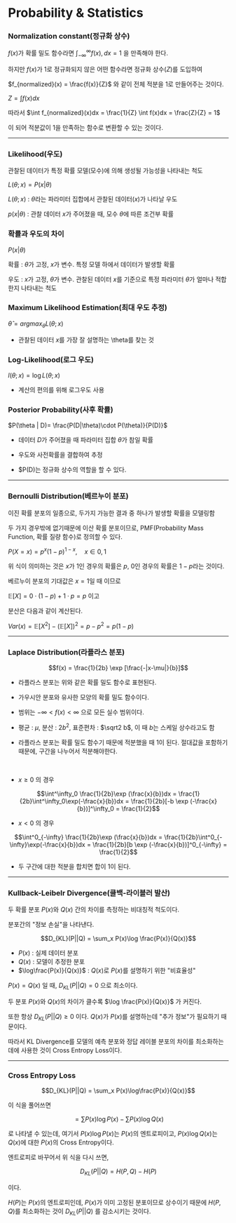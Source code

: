 # Probability & Statistics

### Normalization constant(정규화 상수)

$f(x)$가 확률 밀도 함수라면 $\int_{-\infty}^{\infty} f(x) , dx = 1$ 을 만족해야 한다.

하지만 $f(x)$가 1로 정규화되지 않은 어떤 함수라면 정규화 상수($Z$)를 도입하여

$f_{normalized}(x) = \frac{f(x)}{Z}$ 와 같이  전체 적분을 1로 만들어주는 것이다.

$Z = \int f(x)dx$

따라서 $\int f_{normalized}(x)dx = \frac{1}{Z} \int f(x)dx = \frac{Z}{Z} = 1$

이 되어 적분값이 1을 만족하는 함수로 변환할 수 있는 것이다.

---
### Likelihood(우도)

관찰된 데이터가 특정 확률 모델(모수)에 의해 생성될 가능성을 나타내는 척도

$L(\theta; x) = P(x|\theta)$

$L(\theta; x)$ : $\theta$라는 파라미터 집합에서 관찰된 데이터($x$)가 나타날 우도

$p(x|\theta)$ : 관찰 데이터 $x$가 주어졌을 때, 모수 $\theta$에 따른 조건부 확률

### 확률과 우도의 차이

$P(x|\theta)$

확률 : $\theta$가 고정, $x$가 변수. 특정 모델 하에서 데이터가 발생할 확률

우도 : $x$가 고정, $\theta$가 변수. 관찰된 데이터 $x$를 기준으로 특정 파라미터 $\theta$가 얼마나 적합한지 나타내는 척도

### Maximum Likelihood Estimation(최대 우도 추정)

$\hat \theta = argmax_\theta L(\theta; x)$

- 관찰된 데이터 $x$를 가장 잘 설명하는 \theta를 찾는 것

### Log-Likelihood(로그 우도)

$l(\theta; x) = \log L(\theta; x)$

- 계산의 편의를 위해 로그우도 사용


### Posterior Probability(사후 확률)

$P(\theta | D)= \frac{P(D|\theta)\cdot P(\theta)}{P(D)}$

- 데이터 $D$가 주어졌을 때 파라미터 집합 $\theta$가 참일 확률

- 우도와 사전확률을 결합하여 추정

- $P(D)는 정규화 상수의 역할을 할 수 있다.

---

### Bernoulli Distribution(베르누이 분포)

이진 확률 분포의 일종으로, 두가지 가능한 결과 중 하나가 발생할 확률을 모델링함

두 가지 경우밖에 없기때문에 이산 확률 분포이므로, PMF(Probability Mass Function, 확률 질량 함수)로 정의할 수 있다.

$P(X=x) = p^x(1-p)^{1-x}, \quad x \in {0, 1}$

위 식이 의미하는 것은 $x$가 1인 경우의 확률은 $p$, 0인 경우의 확률은 $1-p$라는 것이다.

베르누이 분포의 기대값은 $x=1$일 때 이므로

$\mathbb E[X] = 0 \cdot (1-p) + 1 \cdot p = p$ 이고

분산은 다음과 같이 계산된다.

$Var(x) = \mathbb E[X^2] - (\mathbb E[X])^2 = p - p^2 = p(1-p)$

---

### Laplace Distribution(라플라스 분포)

$$f(x) = \frac{1}{2b} \exp [\frac{-|x-\mu|}{b}]$$

- 라플라스 분포는 위와 같은 확률 밀도 함수로 표현된다.

- 가우시안 분포와 유사한 모양의 확률 밀도 함수이다.

- 범위는 $-\infty < f(x) < \infty$ 으로 모든 실수 범위이다.

- 평균 : $\mu$, 분산 : $2b^2$, 표준편차 : $\sqrt2 b$, 이 때 $b$는 스케일 상수라고도 함 

- 라플라스 분포는 확률 밀도 함수기 때문에 적분했을 때 1이 된다. 절대값을 포함하기 때문에, 구간을 나누어서 적분해야한다.

&nbsp;


  
- $x \ge 0$ 의 경우

$$\int^\infty_0 \frac{1}{2b}\exp (\frac{x}{b})dx = \frac{1}{2b}\int^\infty_0\exp(-\frac{x}{b})dx = \frac{1}{2b}[-b \exp (-\frac{x}{b})]^\infty_0 = \frac{1}{2}$$

- $x < 0$ 의 경우


$$\int^0_{-\infty} \frac{1}{2b}\exp (\frac{x}{b})dx = \frac{1}{2b}\int^0_{-\infty}\exp(-\frac{x}{b})dx = \frac{1}{2b}[b \exp (-\frac{x}{b})]^0_{-\infty} = \frac{1}{2}$$

- 두 구간에 대한 적분을 합치면 합이 1이 된다.

---

### Kullback-Leibelr Divergence(쿨백-라이블러 발산)

두 확률 분포 $P(x)$와 $Q(x)$ 간의 차이를 측정하는 비대칭적 척도이다.

분포간의 "정보 손실"을 나타낸다.

$$D_{KL}(P||Q) = \sum_x P(x)\log \frac{P(x)}{Q(x)}$$

- $P(x)$ : 실제 데이터 분포
- $Q(x)$ : 모델이 추정한 분포
- $\log\frac{P(x)}{Q(x)}$ : $Q(x)$로 $P(x)$를 설명하기 위한 "비효율성"

$P(x) = Q(x)$ 일 때, $D_{KL}(P||Q)=0$ 으로 최소이다.

두 분포 $P(x)$와 $Q(x)$의 차이가 클수록 $\log \frac{P(x)}{Q(x)}$ 가 커진다.

또한 항상 $D_{KL}(P||Q) \ge 0$ 이다. $Q(x)$가 $P(x)$를 설명하는데 "추가 정보"가 필요하기 때문이다.

따라서 KL Divergence를 모델의 예측 분포와 정답 레이블 분포의 차이를 최소화하는 데에 사용한 것이 Cross Entropy Loss이다.

---

### Cross Entropy Loss

$$D_{KL}(P||Q) = \sum_x P(x)\log\frac{P(x)}{Q(x)}$$

이 식을 풀어쓰면

$$= \sum P(x)\log P(x) - \sum P(x)\log Q(x)$$

로 나타낼 수 있는데, 여기서 $P(x)\log P(x)$는 $P(x)$의 엔트로피이고, $P(x)\log Q(x)$는 $Q(x)$에 대한 $P(x)$의 Cross Entropy이다.

엔트로피로 바꾸어서 위 식을 다시 쓰면,

$$D_{KL}(P||Q) = H(P,Q) - H(P)$$

이다.

$H(P)$는 $P(x)$의 엔트로피인데, $P(x)$가 이미 고정된 분포이므로 상수이기 때문에 $H(P, Q)$를 최소화하는 것이 $D_{KL}(P||Q)$ 를 감소시키는 것이다.

